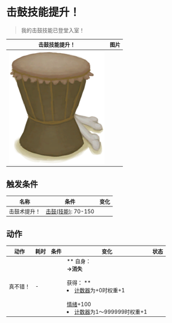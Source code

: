 # 击鼓技能提升！  
> 我的击鼓技能已登堂入室！  
  
  击鼓技能提升！  |   图片   
 ----  |  ----:   
   |  <img decoding="async" src="Sprite/Drum.png" href="a.md" style="max-width:300px;max-height:300px;">   
  
## 触发条件  
名称  |  条件  |  变化  
----  |  ----  |  ----  
击鼓术提升！  |  [击鼓(技能)](Skill_Percussion.md): 70-150  |    
## 动作  
动作  |  耗时  |  条件  |  变化  |  状态  
----  |  ----  |  ----  |  ----  |  ----  
真不错！<br>  |  -  |    |  ** 自身：**<br>→消失<br><br>** 获得： **<br><li>[计数器](TickCounter.md)为+0时权重+1</li><br>[情绪](Morale.md)+100<br><li>[计数器](TickCounter.md)为1～999999时权重+1</li>  |    


<script>document.title="击鼓技能提升！ - 卡牌生存百科 Card Survival Wiki";</script>